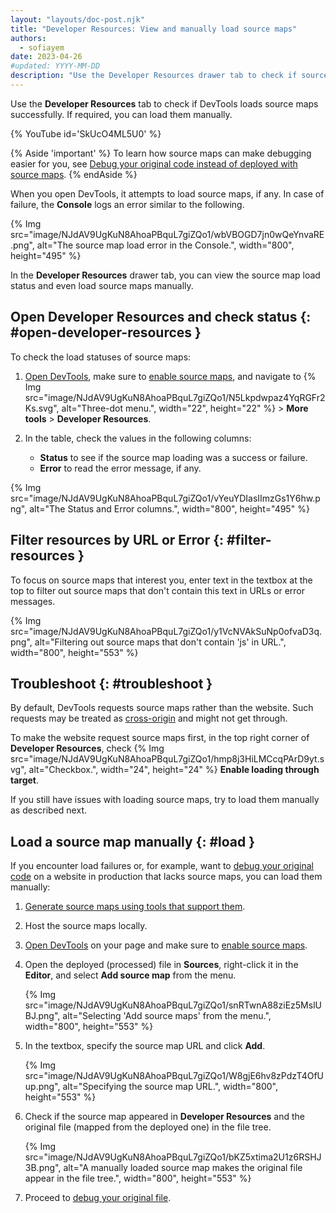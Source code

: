 ```yaml
---
layout: "layouts/doc-post.njk"
title: "Developer Resources: View and manually load source maps"
authors:
  - sofiayem
date: 2023-04-26
#updated: YYYY-MM-DD
description: "Use the Developer Resources drawer tab to check if source maps load successfully and load them manually."
---
```


Use the **Developer Resources** tab to check if DevTools loads source maps successfully. If required, you can load them manually.

{% YouTube id='SkUcO4ML5U0' %}

{% Aside 'important' %}
To learn how source maps can make debugging easier for you, see [Debug your original code instead of deployed with source maps](/docs/devtools/javascript/source-maps/).
{% endAside %}

When you open DevTools, it attempts to load source maps, if any. In case of failure, the **Console** logs an error similar to the following.

{% Img src="image/NJdAV9UgKuN8AhoaPBquL7giZQo1/wbVBOGD7jn0wQeYnvaRE.png", alt="The source map load error in the Console.", width="800", height="495" %}

In the **Developer Resources** drawer tab, you can view the source map load status and even load source maps manually. 

## Open Developer Resources and check status {: #open-developer-resources }

To check the load statuses of source maps:

1. [Open DevTools](/docs/devtools/open/), make sure to [enable source maps](/docs/devtools/javascript/source-maps/#enable_source_maps_in_settings), and navigate to {% Img src="image/NJdAV9UgKuN8AhoaPBquL7giZQo1/N5Lkpdwpaz4YqRGFr2Ks.svg", alt="Three-dot menu.", width="22", height="22" %} > **More tools** > **Developer Resources**.
1. In the table, check the values in the following columns:

   - **Status** to see if the source map loading was a success or failure.
   - **Error** to read the error message, if any.

{% Img src="image/NJdAV9UgKuN8AhoaPBquL7giZQo1/vYeuYDIasIImzGs1Y6hw.png", alt="The Status and Error columns.", width="800", height="495" %}

## Filter resources by URL or Error {: #filter-resources }

To focus on source maps that interest you, enter text in the textbox at the top to filter out source maps that don't contain this text in URLs or error messages.

{% Img src="image/NJdAV9UgKuN8AhoaPBquL7giZQo1/y1VcNVAkSuNp0ofvaD3q.png", alt="Filtering out source maps that don't contain 'js' in URL.", width="800", height="553" %}

## Troubleshoot {: #troubleshoot }

By default, DevTools requests source maps rather than the website. Such requests may be treated as [cross-origin](https://developer.mozilla.org/docs/Web/HTTP/CORS) and might not get through.

To make the website request source maps first, in the top right corner of **Developer Resources**, check {% Img src="image/NJdAV9UgKuN8AhoaPBquL7giZQo1/hmp8j3HiLMCcqPArD9yt.svg", alt="Checkbox.", width="24", height="24" %} **Enable loading through target**.

If you still have issues with loading source maps, try to load them manually as described next.

## Load a source map manually {: #load }

If you encounter load failures or, for example, want to [debug your original code](/docs/devtools/javascript/source-maps/) on a website in production that lacks source maps, you can load them manually:

1. [Generate source maps using tools that support them](/docs/devtools/javascript/source-maps/#use_a_supported_preprocessor).
1. Host the source maps locally.
1. [Open DevTools](/docs/devtools/open/) on your page and make sure to [enable source maps](/docs/devtools/javascript/source-maps/#enable_source_maps_in_settings).
1. Open the deployed (processed) file in **Sources**, right-click it in the **Editor**, and select **Add source map** from the menu.

   {% Img src="image/NJdAV9UgKuN8AhoaPBquL7giZQo1/snRTwnA88ziEz5MslUBJ.png", alt="Selecting 'Add source maps' from the menu.", width="800", height="553" %}
1. In the textbox, specify the source map URL and click **Add**.

   {% Img src="image/NJdAV9UgKuN8AhoaPBquL7giZQo1/W8gjE6hv8zPdzT4OfUup.png", alt="Specifying the source map URL.", width="800", height="553" %}

1. Check if the source map appeared in **Developer Resources** and the original file (mapped from the deployed one) in the file tree.

   {% Img src="image/NJdAV9UgKuN8AhoaPBquL7giZQo1/bKZ5xtima2U1z6RSHJ3B.png", alt="A manually loaded source map makes the original file appear in the file tree.", width="800", height="553" %}

1. Proceed to [debug your original file](/docs/devtools/javascript/source-maps/#debugging_with_source_maps).
